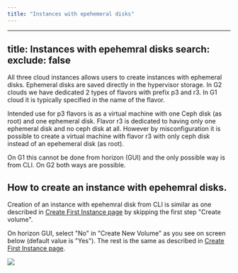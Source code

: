 ```yaml
---
title: "Instances with epehemeral disks"
---
```

---

title: Instances with epehemral disks
search:
  exclude: false
---
All three cloud instances allows users to create instances with ephemeral disks. Ephemeral disks are saved directly in the hypervisor storage. In G2 clouds we have dedicated 2 types of flavors with prefix p3 and r3. In G1 cloud it is typically specified in the name of the flavor.

Intended use for p3 flavors is as a virtual machine with one Ceph disk (as root) and one ephemeral disk. Flavor r3 is dedicated to having only one ephemeral disk and no ceph disk at all. However by misconfiguration it is possible to create a virtual machine with flavor r3 with only ceph disk instead of an epehemeral disk (as root). 

On G1 this cannot be done from horizon (GUI) and the only possible way is from CLI. On G2 both ways are possible. 

## How to create an instance with epehemral disks.
Creation of an instance with epehemral disk from CLI is similar as one described in [Create First Instance page](https://docs.e-infra.cz/compute/openstack/getting-started/creating-first-infrastructure/#__tabbed_3_2) by skipping the first step "Create volume". 

On horizon GUI, select "No" in "Create New Volume" as you see on screen below (default value is "Yes"). The rest is the same as described in [Create First Instance page](https://docs.e-infra.cz/compute/openstack/getting-started/creating-first-infrastructure/#create-a-virtual-machine-instance).

![](/img/openstack/ephemeral_creation.png)
